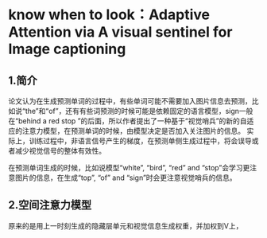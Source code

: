 # know when to look：Adaptive Attention via A visual sentinel for Image captioning
## 1.简介
论文认为在生成预测单词的过程中，有些单词可能不需要加入图片信息去预测，比如说“the”和“of”，还有有些词预测的时候可能是依赖固定的语言模型，sign一般在“behind a red stop ”的后面，所以作者提出了一种基于“视觉哨兵”的新的自适应的注意力模型，在预测单词的时候，由模型决定是否加入关注图片的信息。
实际上，训练过程中，非语言信号产生的梯度，在预测单侧生成过程中，将会误导或者减少视觉信号的整体有效性。

在预测单词生成的时候，比如说模型“white”, “bird”, “red” and “stop”会学习更注意图片的信息，在生成“top”, “of” and “sign”时会更注意视觉哨兵的信息。
## 2.空间注意力模型
原来的是用上一时刻生成的隐藏层单元和视觉信息生成权重，并加权到V上，